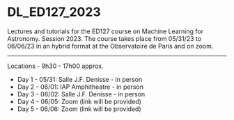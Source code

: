 # DL_ED127_2023

Lectures and tutorials for the ED127 course on Machine Learning for Astronomy. Session 2023.
The course takes place from 05/31/23 to 06/06/23 in an hybrid format at the Observatoire de Paris and on zoom.

-------

Locations - 9h30 - 17h00 approx.
- Day 1 - 05/31: Salle J.F. Denisse - in person
- Day 2 - 06/01: IAP Amphitheatre - in person
- Day 3 - 06/02: Salle J.F. Denisse - in person
- Day 4 - 06/05: Zoom (link will be provided)
- Day 5 - 06/06: Zoom (link will be provided)
